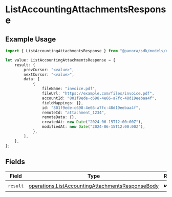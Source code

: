 # ListAccountingAttachmentsResponse

## Example Usage

```typescript
import { ListAccountingAttachmentsResponse } from "@panora/sdk/models/operations";

let value: ListAccountingAttachmentsResponse = {
    result: {
        prevCursor: "<value>",
        nextCursor: "<value>",
        data: [
            {
                fileName: "invoice.pdf",
                fileUrl: "https://example.com/files/invoice.pdf",
                accountId: "801f9ede-c698-4e66-a7fc-48d19eebaa4f",
                fieldMappings: {},
                id: "801f9ede-c698-4e66-a7fc-48d19eebaa4f",
                remoteId: "attachment_1234",
                remoteData: {},
                createdAt: new Date("2024-06-15T12:00:00Z"),
                modifiedAt: new Date("2024-06-15T12:00:00Z"),
            },
        ],
    },
};
```

## Fields

| Field                                                                                                                | Type                                                                                                                 | Required                                                                                                             | Description                                                                                                          |
| -------------------------------------------------------------------------------------------------------------------- | -------------------------------------------------------------------------------------------------------------------- | -------------------------------------------------------------------------------------------------------------------- | -------------------------------------------------------------------------------------------------------------------- |
| `result`                                                                                                             | [operations.ListAccountingAttachmentsResponseBody](../../models/operations/listaccountingattachmentsresponsebody.md) | :heavy_check_mark:                                                                                                   | N/A                                                                                                                  |